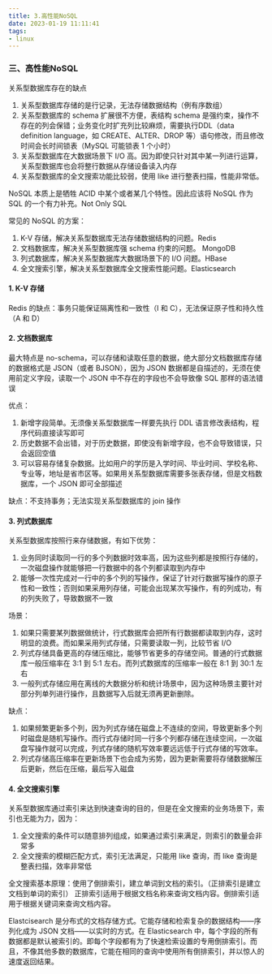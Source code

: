 ```yaml
---
title: 3.高性能NoSQL
date: 2023-01-19 11:11:41
tags:
- linux
---
```


### 三、高性能NoSQL

关系型数据库存在的缺点

1. 关系型数据库存储的是行记录，无法存储数据结构（例有序数组）
2. 关系型数据库的 schema 扩展很不方便，表结构 schema 是强约束，操作不存在的列会保错；业务变化时扩充列比较麻烦，需要执行DDL（data definition language，如 CREATE、ALTER、DROP 等）语句修改，而且修改时间会长时间锁表（MySQL 可能锁表 1 个小时）
3. 关系型数据库在大数据场景下 I/O 高。因为即使只针对其中某一列进行运算，关系型数据库也会将整行数据从存储设备读入内存
4. 关系型数据库的全文搜索功能比较弱，使用 like 进行整表扫描，性能非常低。

NoSQL 本质上是牺牲 ACID 中某个或者某几个特性。因此应该将 NoSQL 作为 SQL 的一个有力补充。Not Only SQL

常见的 NoSQL 的方案：

1. K-V 存储，解决关系型数据库无法存储数据结构的问题。Redis
2. 文档数据库，解决关系型数据库强 schema 约束的问题。 MongoDB 
3. 列式数据库，解决关系型数据库大数据场景下的 I/O 问题。HBase
4. 全文搜索引擎，解决关系型数据库全文搜索性能问题。Elasticsearch

#### 1. K-V 存储

Redis 的缺点：事务只能保证隔离性和一致性（I 和 C），无法保证原子性和持久性（A 和 D）

#### 2. 文档数据库

最大特点是 no-schema，可以存储和读取任意的数据，绝大部分文档数据库存储的数据格式是 JSON（或者 BJSON），因为 JSON 数据都是自描述的，无须在使用前定义字段，读取一个 JSON 中不存在的字段也不会导致像 SQL 那样的语法错误

优点：

1. 新增字段简单。无须像关系型数据库一样要先执行 DDL 语言修改表结构，程序代码直接读写即可
2. 历史数据不会出错，对于历史数据，即使没有新增字段，也不会导致错误，只会返回空值
3. 可以容易存储复杂数据。比如用户的学历是入学时间、毕业时间、学校名称、专业等，地址是省市区等。如果用关系型数据库需要多张表存储，但是文档数据库，一个 JSON 即可全部描述

缺点：不支持事务；无法实现关系型数据库的 join 操作

#### 3. 列式数据库

关系型数据库按照行来存储数据，有如下优势：

1. 业务同时读取同一行的多个列数据时效率高，因为这些列都是按照行存储的，一次磁盘操作就能够把一行数据中的各个列都读取到内存中
2. 能够一次性完成对一行中的多个列的写操作，保证了针对行数据写操作的原子性和一致性；否则如果采用列存储，可能会出现某次写操作，有的列成功，有的列失败了，导致数据不一致

场景：

1. 如果只需要某列数据做统计，行式数据库会把所有行数据都读取到内存，这时明显的浪费。而如果采用列式存储，只需要读取一列，比较节省 I/O
2. 列式存储具备更高的存储压缩比，能够节省更多的存储空间。普通的行式数据库一般压缩率在 3:1 到 5:1 左右。而列式数据库的压缩率一般在 8:1 到 30:1 左右
3. 一般列式存储应用在离线的大数据分析和统计场景中，因为这种场景主要针对部分列单列进行操作，且数据写入后就无须再更新删除。

缺点：

1. 如果频繁更新多个列，因为列式存储在磁盘上不连续的空间，导致更新多个列时磁盘是随机写操作。而行式存储时同一行多个列都存储在连续空间，一次磁盘写操作就可以完成，列式存储的随机写效率要远远低于行式存储的写效率。
2. 列式存储高压缩率在更新场景下也会成为劣势，因为更新需要将存储数据解压后更新，然后在压缩，最后写入磁盘

#### 4. 全文搜索引擎

关系型数据库通过索引来达到快速查询的目的，但是在全文搜索的业务场景下，索引也无能为力，因为：

1. 全文搜索的条件可以随意排列组成，如果通过索引来满足，则索引的数量会非常多
2. 全文搜索的模糊匹配方式，索引无法满足，只能用 like 查询，而 like 查询是整表扫描，效率非常低

全文搜索基本原理：使用了倒排索引，建立单词到文档的索引。（正排索引是建立文档到单词的索引）
正排索引适用于根据文档名称来查询文档内容。倒排索引适用于根据关键词来查询文档内容。

Elastcisearch 是分布式的文档存储方式。它能存储和检索复杂的数据结构——序列化成为 JSON 文档——以实时的方式。在 Elasticsearch 中，每个字段的所有数据都是默认被索引的。即每个字段都有为了快速检索设置的专用倒排索引。而且，不像其他多数的数据库，它能在相同的查询中使用所有倒排索引，并以惊人的速度返回结果。